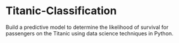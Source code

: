 # Titanic-Classification

Build a predictive model to determine the likelihood of survival for passengers on the Titanic using data science techniques in Python.
